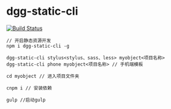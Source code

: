 # dgg-static-cli

[![Build Status](https://travis-ci.org/FengLin2016/cli.svg?branch=master)](https://travis-ci.org/FengLin2016/cli)

```
// 开启静态资源开发
npm i dgg-static-cli -g

dgg-static-cli stylus<stylus、sass、less> myobject<项目名称>
dgg-static-cli phone myobject<项目名称> // 手机端模板

cd myobject // 进入项目文件夹

cnpm i // 安装依赖

gulp //启动gulp

```
